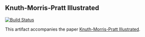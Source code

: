 ## Knuth-Morris-Pratt Illustrated

[![Build Status](https://github.com/camoy/knuth-morris-pratt/workflows/build/badge.svg)](https://github.com/camoy/knuth-morris-pratt/actions?query=workflow%3Abuild)

This artifact accompanies the paper [Knuth-Morris-Pratt Illustrated](https://ccs.neu.edu/~camoy/pub/knuth-morris-pratt.pdf).
